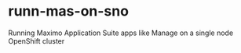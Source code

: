 # runn-mas-on-sno
Running Maximo Application Suite apps like Manage on a single node OpenShift cluster
